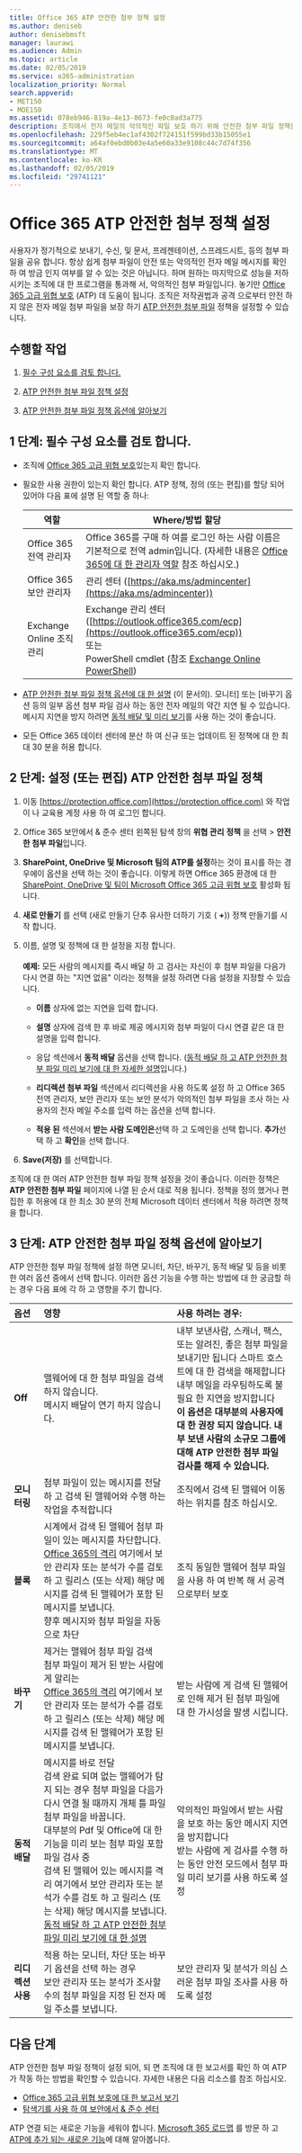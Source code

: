 ```yaml
---
title: Office 365 ATP 안전한 첨부 정책 설정
ms.author: deniseb
author: denisebmsft
manager: laurawi
ms.audience: Admin
ms.topic: article
ms.date: 02/05/2019
ms.service: o365-administration
localization_priority: Normal
search.appverid:
- MET150
- MOE150
ms.assetid: 078eb946-819a-4e13-8673-fe0c0ad3a775
description: 조직에서 전자 메일의 악의적인 파일 보호 하기 위해 안전한 첨부 파일 정책을 정의 합니다.
ms.openlocfilehash: 229f5eb4ec1af4302f724151f599bd33b15055e1
ms.sourcegitcommit: a64af0ebd0b03e4a5e60a33e9108c44c7d74f356
ms.translationtype: MT
ms.contentlocale: ko-KR
ms.lasthandoff: 02/05/2019
ms.locfileid: "29741121"
---
```

# <a name="set-up-office-365-atp-safe-attachments-policies"></a>Office 365 ATP 안전한 첨부 정책 설정

사용자가 정기적으로 보내기, 수신, 및 문서, 프레젠테이션, 스프레드시트, 등의 첨부 파일을 공유 합니다. 항상 쉽게 첨부 파일이 안전 또는 악의적인 전자 메일 메시지를 확인 하 여 방금 인지 여부를 알 수 있는 것은 아닙니다. 하며 원하는 마지막으로 성능을 저하 시키는 조직에 대 한 프로그램을 통과해 서, 악의적인 첨부 파일입니다. 놓기만 [Office 365 고급 위협 보호](office-365-atp.md) (ATP) 데 도움이 됩니다. 조직은 저작권법과 공격 으로부터 안전 하지 않은 전자 메일 첨부 파일을 보장 하기 [ATP 안전한 첨부 파일](atp-safe-attachments.md) 정책을 설정할 수 있습니다. 
  
## <a name="what-to-do"></a>수행할 작업 
  
1. [필수 구성 요소를 검토 합니다.](#review-the-prerequisites)
    
2. [ATP 안전한 첨부 파일 정책 설정](#set-up-an-atp-safe-attachments-policy)
    
3. [ATP 안전한 첨부 파일 정책 옵션에 알아보기](#learn-about-atp-safe-attachments-policy-options)
    
## <a name="step-1-review-the-prerequisites"></a>1 단계: 필수 구성 요소를 검토 합니다.

- 조직에 [Office 365 고급 위협 보호](office-365-atp.md)있는지 확인 합니다.
    
- 필요한 사용 권한이 있는지 확인 합니다. ATP 정책, 정의 (또는 편집)를 할당 되어 있어야 다음 표에 설명 된 역할 중 하나: <br>

    |역할  |Where/방법 할당  |
    |---------|---------|
    |Office 365 전역 관리자 |Office 365를 구매 하 여를 로그인 하는 사람 이름은 기본적으로 전역 admin입니다. (자세한 내용은 [Office 365에 대 한 관리자 역할](https://docs.microsoft.com/office365/admin/add-users/about-admin-roles) 참조 하십시오.)         |
    |Office 365 보안 관리자 |관리 센터 ([https://aka.ms/admincenter](https://aka.ms/admincenter))|
    |Exchange Online 조직 관리 |Exchange 관리 센터 ([https://outlook.office365.com/ecp](https://outlook.office365.com/ecp)) <br>또는 <br>  PowerShell cmdlet (참조 [Exchange Online PowerShell](https://docs.microsoft.com/powershell/exchange/exchange-online/exchange-online-powershell?view=exchange-ps)) |
    
- [ATP 안전한 첨부 파일 정책 옵션에 대 한 설명](#learn-about-atp-safe-attachments-policy-options) (이 문서의). 모니터] 또는 [바꾸기 옵션 등의 일부 옵션 첨부 파일 검사 하는 동안 전자 메일의 약간 지연 될 수 있습니다. 메시지 지연을 방지 하려면 [동적 배달 및 미리 보기](dynamic-delivery-and-previewing.md)를 사용 하는 것이 좋습니다.
    
- 모든 Office 365 데이터 센터에 분산 하 여 신규 또는 업데이트 된 정책에 대 한 최대 30 분을 허용 합니다.
    
## <a name="step-2-set-up-or-edit-an-atp-safe-attachments-policy"></a>2 단계: 설정 (또는 편집) ATP 안전한 첨부 파일 정책
  
1. 이동 [https://protection.office.com](https://protection.office.com) 와 작업이 나 교육용 계정 사용 하 여 로그인 합니다. 
    
2. Office 365 보안에서 &amp; 준수 센터 왼쪽된 탐색 창의 **위협 관리** **정책** 을 선택 \> **안전한 첨부 파일**입니다.
    
3. **SharePoint, OneDrive 및 Microsoft 팀의 ATP를 설정**하는 것이 표시를 하는 경우에이 옵션을 선택 하는 것이 좋습니다. 이렇게 하면 Office 365 환경에 대 한 [SharePoint, OneDrive 및 팀이 Microsoft Office 365 고급 위협 보호](atp-for-spo-odb-and-teams.md) 활성화 됩니다. 
    
4. **새로 만들기** 를 선택 (새로 만들기 단추 유사한 더하기 기호 ( **+**)) 정책 만들기를 시작 합니다.
    
5. 이름, 설명 및 정책에 대 한 설정을 지정 합니다.<br/><br/>**예제:** 모든 사람의 메시지를 즉시 배달 하 고 검사는 자신이 후 첨부 파일을 다음가 다시 연결 하는 "지연 없음" 이라는 정책을 설정 하려면 다음 설정을 지정할 수 있습니다. 
    
      - **이름** 상자에 없는 지연을 입력 합니다.
    
      - **설명** 상자에 검색 한 후 바로 제공 메시지와 첨부 파일이 다시 연결 같은 대 한 설명을 입력 합니다.
    
      - 응답 섹션에서 **동적 배달** 옵션을 선택 합니다. ([동적 배달 하 고 ATP 안전한 첨부 파일 미리 보기에 대 한 자세한 설명](dynamic-delivery-and-previewing.md)입니다.)
    
      - **리디렉션 첨부 파일** 섹션에서 리디렉션을 사용 하도록 설정 하 고 Office 365 전역 관리자, 보안 관리자 또는 보안 분석가 악의적인 첨부 파일을 조사 하는 사용자의 전자 메일 주소를 입력 하는 옵션을 선택 합니다. 
    
      - **적용 된** 섹션에서 **받는 사람 도메인은**선택 하 고 도메인을 선택 합니다. **추가**선택 하 고 **확인**을 선택 합니다.
    
6. **Save(저장)** 를 선택합니다.
    
조직에 대 한 여러 ATP 안전한 첨부 파일 정책 설정을 것이 좋습니다. 이러한 정책은 **ATP 안전한 첨부 파일** 페이지에 나열 된 순서 대로 적용 됩니다. 정책을 정의 했거나 편집한 후 허용에 대 한 최소 30 분의 전체 Microsoft 데이터 센터에서 적용 하려면 정책을 합니다. 
  
## <a name="step-3-learn-about-atp-safe-attachments-policy-options"></a>3 단계: ATP 안전한 첨부 파일 정책 옵션에 알아보기

ATP 안전한 첨부 파일 정책에 설정 하면 모니터, 차단, 바꾸기, 동적 배달 및 등을 비롯 한 여러 옵션 중에서 선택 합니다. 이러한 옵션 기능을 수행 하는 방법에 대 한 궁금할 하는 경우 다음 표에 각 하 고 영향을 주기 합니다.
  
|**옵션**|**영향**|**사용 하려는 경우:**|
|:-----|:-----|:-----|
|**Off** <br/> |맬웨어에 대 한 첨부 파일을 검색 하지 않습니다.  <br/> 메시지 배달이 연기 하지 않습니다.  <br/> |내부 보낸사람, 스캐너, 팩스, 또는 알려진, 좋은 첨부 파일을 보내기만 됩니다 스마트 호스트에 대 한 검색을 해제합니다  <br/> 내부 메일을 라우팅하도록 불필요 한 지연을 방지합니다  <br/> **이 옵션은 대부분의 사용자에 대 한 권장 되지 않습니다. 내부 보낸 사람의 소규모 그룹에 대해 ATP 안전한 첨부 파일 검사를 해제 수 있습니다.**           |
|**모니터링** <br/> |첨부 파일이 있는 메시지를 전달 하 고 검색 된 맬웨어와 수행 하는 작업을 추적합니다  <br/> |조직에서 검색 된 맬웨어 이동 하는 위치를 참조 하십시오.  <br/> |
|**블록** <br/> |시계에서 검색 된 맬웨어 첨부 파일이 있는 메시지를 차단합니다.  <br/> [Office 365의 격리](manage-quarantined-messages-and-files.md) 여기에서 보안 관리자 또는 분석가 수를 검토 하 고 릴리스 (또는 삭제) 해당 메시지를 검색 된 맬웨어가 포함 된 메시지를 보냅니다.  <br/> 향후 메시지와 첨부 파일을 자동으로 차단  <br/> |조직 동일한 맬웨어 첨부 파일을 사용 하 여 반복 해 서 공격 으로부터 보호  <br/> |
|**바꾸기** <br/> |제거는 맬웨어 첨부 파일 검색  <br/> 첨부 파일이 제거 된 받는 사람에 게 알리는  <br/> [Office 365의 격리](manage-quarantined-messages-and-files.md) 여기에서 보안 관리자 또는 분석가 수를 검토 하 고 릴리스 (또는 삭제) 해당 메시지를 검색 된 맬웨어가 포함 된 메시지를 보냅니다.  <br/> |받는 사람에 게 검색 된 맬웨어로 인해 제거 된 첨부 파일에 대 한 가시성을 발생 시킵니다.  <br/> |
|**동적 배달** <br/> |메시지를 바로 전달  <br/> 검색 완료 되며 없는 맬웨어가 탐지 되는 경우 첨부 파일을 다음가 다시 연결 될 때까지 개체 틀 파일 첨부 파일을 바꿉니다.  <br/> 대부분의 Pdf 및 Office에 대 한 기능을 미리 보는 첨부 파일 포함 파일 검사 중  <br/> 검색 된 맬웨어 있는 메시지를 격리 여기에서 보안 관리자 또는 분석가 수를 검토 하 고 릴리스 (또는 삭제) 해당 메시지를 보냅니다.  <br/> [동적 배달 하 고 ATP 안전한 첨부 파일 미리 보기에 대 한 설명](dynamic-delivery-and-previewing.md) <br/> |악의적인 파일에서 받는 사람을 보호 하는 동안 메시지 지연을 방지합니다  <br/> 받는 사람에 게 검사를 수행 하는 동안 안전 모드에서 첨부 파일 미리 보기를 사용 하도록 설정  <br/> |
|**리디렉션 사용** <br/> |적용 하는 모니터, 차단 또는 바꾸기 옵션을 선택 하는 경우  <br/> 보안 관리자 또는 분석가 조사할 수의 첨부 파일을 지정 된 전자 메일 주소를 보냅니다.  <br/> |보안 관리자 및 분석가 의심 스러운 첨부 파일 조사를 사용 하도록 설정  <br/> |
   
## <a name="next-steps"></a>다음 단계

ATP 안전한 첨부 파일 정책이 설정 되어, 되 면 조직에 대 한 보고서를 확인 하 여 ATP가 작동 하는 방법을 확인할 수 있습니다. 자세한 내용은 다음 리소스를 참조 하십시오.
- [Office 365 고급 위협 보호에 대 한 보고서 보기](view-reports-for-atp.md)
- [탐색기를 사용 하 여 보안에서 &amp; 준수 센터](use-explorer-in-security-and-compliance.md)

ATP 연결 되는 새로운 기능을 세워야 합니다. [Microsoft 365 로드맵](https://www.microsoft.com/microsoft-365/roadmap?filters=O365) 를 방문 하 고 [ATP에 추가 되는 새로운 기능](office-365-atp.md#new-features-are-continually-being-added-to-atp)에 대해 알아봅니다.
 